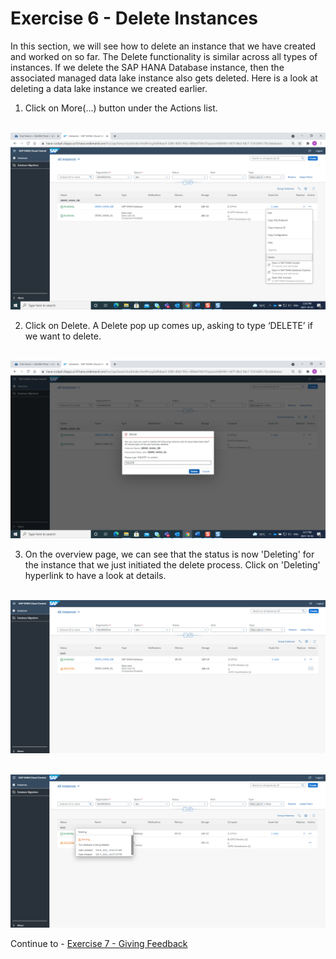 # Exercise 6 - Delete Instances

In this section, we will see how to delete an instance that we have created and worked on so far. The Delete functionality is similar across all types of instances. If we delete the SAP HANA Database instance, then the associated managed data lake instance also gets deleted. Here is a look at deleting a data lake instance we created earlier.

1. Click on More(...) button under the Actions list.

<br>![](./images_new/1.png)

2. Click on Delete. A Delete pop up comes up, asking to type ‘DELETE’ if we want to delete. 

<br>![](./images_new/2.png)

3. On the overview page, we can see that the status is now 'Deleting' for the instance that we just initiated the delete process. Click on 'Deleting' hyperlink to have a look at details. 

<br>![](./images_new/3.png)

<br>![](./images_new/4.png)

Continue to - [Exercise 7 - Giving Feedback ](../ex_7/README.md)
